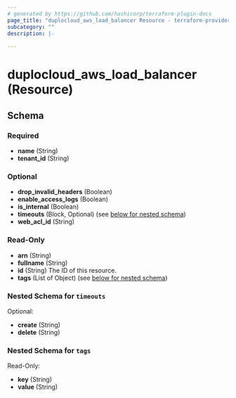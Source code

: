 ```yaml
---
# generated by https://github.com/hashicorp/terraform-plugin-docs
page_title: "duplocloud_aws_load_balancer Resource - terraform-provider-duplocloud"
subcategory: ""
description: |-
  
---
```


# duplocloud_aws_load_balancer (Resource)





<!-- schema generated by tfplugindocs -->
## Schema

### Required

- **name** (String)
- **tenant_id** (String)

### Optional

- **drop_invalid_headers** (Boolean)
- **enable_access_logs** (Boolean)
- **is_internal** (Boolean)
- **timeouts** (Block, Optional) (see [below for nested schema](#nestedblock--timeouts))
- **web_acl_id** (String)

### Read-Only

- **arn** (String)
- **fullname** (String)
- **id** (String) The ID of this resource.
- **tags** (List of Object) (see [below for nested schema](#nestedatt--tags))

<a id="nestedblock--timeouts"></a>
### Nested Schema for `timeouts`

Optional:

- **create** (String)
- **delete** (String)


<a id="nestedatt--tags"></a>
### Nested Schema for `tags`

Read-Only:

- **key** (String)
- **value** (String)


